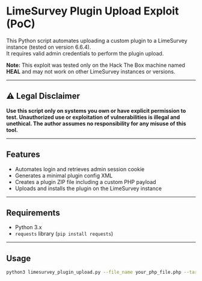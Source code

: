 # LimeSurvey Plugin Upload Exploit (PoC)

This Python script automates uploading a custom plugin to a LimeSurvey instance (tested on version 6.6.4).  
It requires valid admin credentials to perform the plugin upload.

**Note:** This exploit was tested only on the Hack The Box machine named **HEAL** and may not work on other LimeSurvey instances or versions.

---

## ⚠️ Legal Disclaimer

**Use this script only on systems you own or have explicit permission to test. Unauthorized use or exploitation of vulnerabilities is illegal and unethical. The author assumes no responsibility for any misuse of this tool.**

---

## Features

- Automates login and retrieves admin session cookie  
- Generates a minimal plugin config XML  
- Creates a plugin ZIP file including a custom PHP payload  
- Uploads and installs the plugin on the LimeSurvey instance  

---

## Requirements

- Python 3.x  
- `requests` library (`pip install requests`)  

---

## Usage

```bash
python3 limesurvey_plugin_upload.py --file_name your_php_file.php --target http://target-limesurvey-url --username admin --password adminpass

